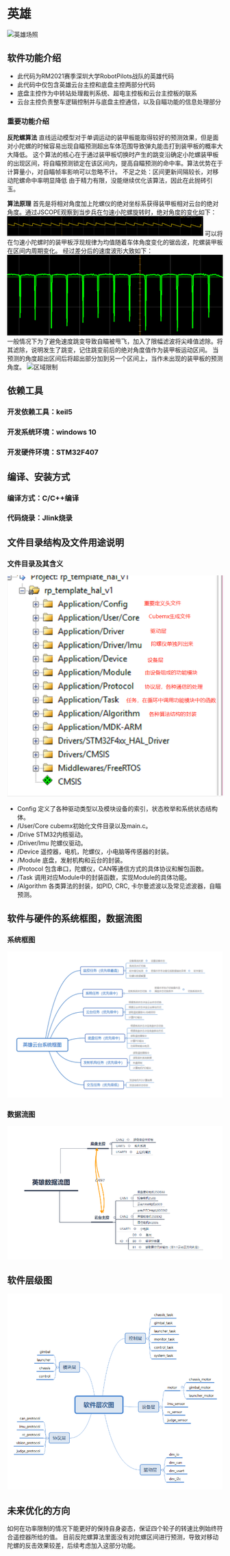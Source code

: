 # 英雄

![英雄场照](picture/英雄场照.jpg)


## 软件功能介绍
* 此代码为RM2021赛季深圳大学RobotPilots战队的英雄代码
* 此代码中仅包含英雄云台主控和底盘主控两部分代码
* 底盘主控作为中转站处理裁判系统、超电主控板和云台主控板的联系
* 云台主控负责整车逻辑控制并与底盘主控通信，以及自瞄功能的信息处理部分

### 重要功能介绍
**反陀螺算法**
直线运动模型对于单调运动的装甲板能取得较好的预测效果，但是面对小陀螺的时候容易出现自瞄预测超出车体范围导致弹丸能击打到装甲板的概率大大降低。
这个算法的核心在于通过装甲板切换时产生的跳变沿确定小陀螺装甲板的出现区间，将自瞄预测锁定在该区间内，提高自瞄预测的命中率。算法优势在于计算量小，对自瞄帧率影响可以忽略不计。
不足之处：区间更新间隔较长，对移动陀螺命中率明显降低
由于精力有限，没能继续优化该算法，因此在此抛砖引玉。


**算法原理**
首先是将相对角度加上陀螺仪的绝对坐标系获得装甲板相对云台的绝对角度。通过JSCOPE观察到当步兵在匀速小陀螺旋转时，绝对角度的变化如下：
![绝对角度](picture/绝对角度.png)
可以将在匀速小陀螺时的装甲板浮现规律为均值随着车体角度变化的锯齿波，陀螺装甲板在区间内周期变化。
经过差分后的速度波形大致如下：
![绝对速度](picture/绝对速度.png)
一般情况下为了避免速度跳变导致自瞄被甩飞，加入了限幅滤波将尖峰值滤除。将其滤除，说明发生了跳变，记住跳变前后的绝对角度值作为装甲板运动区间。
当预测的角度超出区间后将超出部分加到另一个区间上，当作未出现的装甲板的预测角度。
![区域限制](picture/区域限制.png)

## 依赖工具

### 开发依赖工具：keil5
### 开发系统环境：windows 10
### 开发硬件环境：STM32F407

## 编译、安装方式
### 编译方式：C/C++编译
### 代码烧录：Jlink烧录

## 文件目录结构及文件用途说明

### 文件目录及其含义
![文件目录](picture/文件目录结构.png)

* Config    	 定义了各种驱动类型以及模块设备的索引，状态枚举和系统状态结构体。
* /User/Core  	cubemx初始化文件目录以及main.c。
* /Drive  		STM32内核驱动。
* /Driver/Imu 	 陀螺仪驱动。
* /Device   	遥控器，电机，陀螺仪，小电脑等传感器的封装。
* /Module	    底盘，发射机构和云台的封装。
* /Protocol	       包含串口，陀螺仪，CAN等通信方式的具体协议和解包函数。
* /Task		    调用对应Module中的封装函数，实现Module的具体功能。
* /Algorithm       各类算法的封装，如PID, CRC, 卡尔曼滤波以及常见滤波器，自瞄预测。


## 软件与硬件的系统框图，数据流图

### 系统框图
![云台系统框图](picture/英雄云台系统框图.png)

### 数据流图
![英雄数据流图](picture/英雄数据流图.png)


## 软件层级图
![程序层次图](picture/程序层次图.png)

## 未来优化的方向

如何在功率限制的情况下能更好的保持自身姿态，保证四个轮子的转速比例始终符合遥控器所给的值。
目前反陀螺算法里面没有对陀螺区间进行预测，导致对移动陀螺的反击效果较差，后续考虑加入这部分功能。